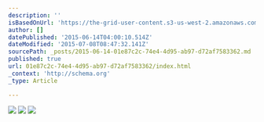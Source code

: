 ```yaml
---
description: ''
isBasedOnUrl: 'https://the-grid-user-content.s3-us-west-2.amazonaws.com/85b529a8-2ce9-4ed0-9091-1a0d10a68b49.jpg'
author: []
datePublished: '2015-06-14T04:00:10.514Z'
dateModified: '2015-07-08T08:47:32.141Z'
sourcePath: _posts/2015-06-14-01e87c2c-74e4-4d95-ab97-d72af7583362.md
published: true
url: 01e87c2c-74e4-4d95-ab97-d72af7583362/index.html
_context: 'http://schema.org'
_type: Article

---
```

![](https://the-grid-user-content.s3-us-west-2.amazonaws.com/85b529a8-2ce9-4ed0-9091-1a0d10a68b49.jpg)
![](https://the-grid-user-content.s3-us-west-2.amazonaws.com/e88f8060-9db7-446f-b2a1-d01df52458ac.jpg)
![](https://the-grid-user-content.s3-us-west-2.amazonaws.com/1d8a65f9-f53d-45f4-8a31-b9f7539b5107.jpg)